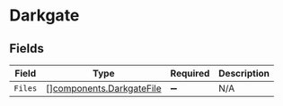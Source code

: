 # Darkgate


## Fields

| Field                                                                | Type                                                                 | Required                                                             | Description                                                          |
| -------------------------------------------------------------------- | -------------------------------------------------------------------- | -------------------------------------------------------------------- | -------------------------------------------------------------------- |
| `Files`                                                              | [][components.DarkgateFile](../../models/components/darkgatefile.md) | :heavy_minus_sign:                                                   | N/A                                                                  |